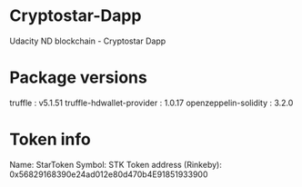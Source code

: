 # Cryptostar-Dapp
 Udacity ND blockchain - Cryptostar Dapp

# Package versions
 truffle : v5.1.51
 truffle-hdwallet-provider : 1.0.17
 openzeppelin-solidity : 3.2.0

# Token info
Name: StarToken
Symbol: STK
Token address (Rinkeby): 0x56829168390e24ad012e80d470b4E91851933900